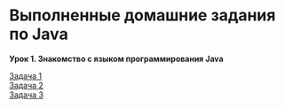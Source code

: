 # Выполненные домашние задания по Java

**Урок 1. Знакомство с языком программирования Java**

[Задача 1](task1_1.java)  
[Задача 2](task1_2.java)  
[Задача 3](task1_3.java)

